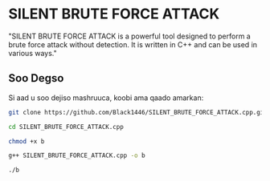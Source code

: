 # SILENT BRUTE FORCE ATTACK

"SILENT BRUTE FORCE ATTACK is a powerful tool designed to perform a brute force attack without detection. It is written in C++ and can be used in various ways."

## Soo Degso

Si aad u soo dejiso mashruuca, koobi ama qaado amarkan:

```bash
git clone https://github.com/Black1446/SILENT_BRUTE_FORCE_ATTACK.cpp.git

cd SILENT_BRUTE_FORCE_ATTACK.cpp

chmod +x b

g++ SILENT_BRUTE_FORCE_ATTACK.cpp -o b

./b
